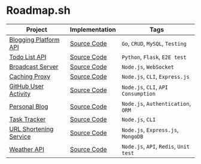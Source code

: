 # Roadmap.sh

| Project                                                                      | Implementation                                                         | Tags                                   |
| ---------------------------------------------------------------------------- | ---------------------------------------------------------------------- | -------------------------------------- |
| [Blogging Platform API](https://roadmap.sh/projects/blogging-platform-api)   | [Source Code](./Backend-Projects/Beginner/Blogging-Platform-API/)      | `Go`, `CRUD`, `MySQL`, `Testing`       |
| [Todo List API](https://roadmap.sh/projects/todo-list-api)                   | [Source Code](./Backend-Projects/Beginner/Todo-List-API/)              | `Python`, `Flask`, `E2E test`          |
| [Broadcast Server](https://roadmap.sh/projects/broadcast-server)             | [Source Code](./Backend-Projects/Intermediate/Broadcast-Server/)       | `Node.js`, `WebSocket`                 |
| [Caching Proxy](https://roadmap.sh/projects/caching-server)                  | [Source Code](./Backend-Projects/Intermediate/Caching-Proxy/)          | `Node.js`, `CLI`, `Express.js`         |
| [GitHub User Activity](https://roadmap.sh/projects/github-user-activity)     | [Source Code](./Backend-Projects/Beginner/GitHub-User-Activity/)       | `Node.js`, `CLI`, `API Consumption`    |
| [Personal Blog](https://roadmap.sh/projects/personal-blog)                   | [Source Code](./Backend-Projects/Beginner/Personal-Blog/)              | `Node.js`, `Authentication`, `ORM`     |
| [Task Tracker](https://roadmap.sh/projects/task-tracker)                     | [Source Code](./Backend-Projects/Beginner/Task-Tracker/)               | `Node.js`, `CLI`                       |
| [URL Shortening Service](https://roadmap.sh/projects/url-shortening-service) | [Source Code](./Backend-Projects/Intermediate/URL-Shortening-Service/) | `Node.js`, `Express.js`, `MongoDB`     |
| [Weather API](https://roadmap.sh/projects/weather-api-wrapper-service)       | [Source Code](./Backend-Projects/Beginner/Weather-API/)                | `Node.js`, `API`, `Redis`, `Unit test` |
